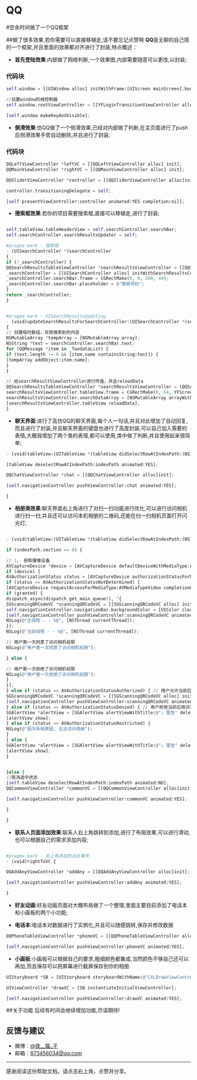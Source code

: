 # QQ
#空余时间做了一个QQ框架

##做了很多效果,若你需要可以直接移植走,请不要忘记点赞啊
**QQ**是无聊的自己搭的一个框架,并且里面的效果都对齐进行了封装,特点概述：

- **首先登陆效果**:内部做了网络判断,一个效果图,内部需要随意可以更改,以封装;
### 代码块
``` python
self.window = [[UIWindow alloc] initWithFrame:[UIScreen mainScreen].bounds];

//设置window的根控制器
self.window.rootViewController = [[YFLoginTransitionViewController alloc] init];

[self.window makeKeyAndVisible];

```
- **侧滑效果**:仿QQ做了一个侧滑效果,已经对内部做了判断,在主页面进行了push后侧滑效果手势自动删除,并且进行了封装;
### 代码块
``` python
QQLeftViewController *leftVC = [[QQLeftViewController alloc] init];
QQMainViewController *rightVC = [[QQMainViewController alloc] init];

QQSliderViewController *controller = [[QQSliderViewController alloc]initWithLeftVC:leftVC andRightVC:rightVC];

controller.transitioningDelegate = self;

[self presentViewController:controller animated:YES completion:nil];

```
- **搜索框效果**:若你的项目需要搜索框,直接可以移植走,进行了封装;
``` python

self.tableView.tableHeaderView = self.searchController.searchBar;
self.searchController.searchResultsUpdater = self;

#pragma mark - 搜索框
- (UISearchController *)searchController
{
if (!_searchController) {
QQSearchResultsTableViewController *searchResultsViewController = [[QQSearchResultsTableViewController alloc] init];
_searchController = [[UISearchController alloc] initWithSearchResultsController:searchResultsViewController]; // 传入nil表示使用当前控制器
_searchController.searchBar.frame = CGRectMake(0, 0, 200, 44);
_searchController.searchBar.placeholder = @"搜索号码";
}
return _searchController;
}


#pragma mark - UISearchResultsUpdating
- (void)updateSearchResultsForSearchController:(UISearchController *)searchController
{
// 创建临时数组，存放搜索到的内容
NSMutableArray *tempArray = [NSMutableArray array];
NSString *text = searchController.searchBar.text;
for (QQMessage *item in _TwodataList) {
if (text.length != 0 && [item.name containsString:text]) {
[tempArray addObject:item.name];
}
}

// 给searchResultViewController进行传值，并且reloadData
QQSearchResultsTableViewController *searchResultsViewController = (QQSearchResultsTableViewController *)searchController.searchResultsController;
searchResultsViewController.tableView.frame = CGRectMake(0, 64, YFScreen.width, YFScreen.height - 64);
searchResultsViewController.searchDataArray = [NSMutableArray arrayWithArray:tempArray];
[searchResultsViewController.tableView reloadData];
}

```
- **聊天界面**:进行了高仿QQ的聊天界面,每个人一句话,并且对此增加了自动回复,而且进行了封装,并且聊天界面的键盘也进行了高度封装,可以自己加入需要的表情,大概我增加了两个类的表情,都可以使用,类中做了判断,并且使用起来很简单;
``` python
- (void)tableView:(UITableView *)tableView didSelectRowAtIndexPath:(NSIndexPath *)indexPath {

[tableView deselectRowAtIndexPath:indexPath animated:YES];

QQChatViewController *chat = [[QQChatViewController alloc]init];

[self.navigationController pushViewController:chat animated:YES];

}

```
- **相册类效果**:聊天界面右上角进行了对扫一扫功能进行优化,可以进行访问相机进行扫一扫,并且还可以访问本机相册的二维码,还能在扫一扫相机页面打开闪光灯;
``` python

- (void)tableView:(UITableView *)tableView didSelectRowAtIndexPath:(NSIndexPath *)indexPath {

if (indexPath.section == 0) {

// 1、 获取摄像设备
AVCaptureDevice *device = [AVCaptureDevice defaultDeviceWithMediaType:AVMediaTypeVideo];
if (device) {
AVAuthorizationStatus status = [AVCaptureDevice authorizationStatusForMediaType:AVMediaTypeVideo];
if (status == AVAuthorizationStatusNotDetermined) {
[AVCaptureDevice requestAccessForMediaType:AVMediaTypeVideo completionHandler:^(BOOL granted) {
if (granted) {
dispatch_async(dispatch_get_main_queue(), ^{
SGScanningQRCodeVC *scanningQRCodeVC = [[SGScanningQRCodeVC alloc] init];
self.navigationController.navigationBar.backgroundColor = [UIColor clearColor];
[self.navigationController pushViewController:scanningQRCodeVC animated:YES];
NSLog(@"主线程 - - %@", [NSThread currentThread]);
});
NSLog(@"当前线程 - - %@", [NSThread currentThread]);

// 用户第一次同意了访问相机权限
NSLog(@"用户第一次同意了访问相机权限");

} else {

// 用户第一次拒绝了访问相机权限
NSLog(@"用户第一次拒绝了访问相机权限");
}
}];
} else if (status == AVAuthorizationStatusAuthorized) { // 用户允许当前应用访问相机
SGScanningQRCodeVC *scanningQRCodeVC = [[SGScanningQRCodeVC alloc] init];
[self.navigationController pushViewController:scanningQRCodeVC animated:YES];
} else if (status == AVAuthorizationStatusDenied) { // 用户拒绝当前应用访问相机
SGAlertView *alertView = [SGAlertView alertViewWithTitle:@"⚠️ 警告" delegate:nil contentTitle:@"请去-> [设置 - 隐私 - 相机 - SGQRCodeExample] 打开访问开关" alertViewBottomViewType:(SGAlertViewBottomViewTypeOne)];
[alertView show];
} else if (status == AVAuthorizationStatusRestricted) {
NSLog(@"因为系统原因, 无法访问相册");
}
} else {
SGAlertView *alertView = [SGAlertView alertViewWithTitle:@"⚠️ 警告" delegate:nil contentTitle:@"未检测到您的摄像头, 请在真机上测试" alertViewBottomViewType:(SGAlertViewBottomViewTypeOne)];
[alertView show];
}


}else {
//取消选中状态
[self.tableView deselectRowAtIndexPath:indexPath animated:NO];
QQCommonViewController *commonVC = [[QQCommonViewController alloc]init];

[self.navigationController pushViewController:commonVC animated:YES];

}

}
```
- **联系人页面添加效果**:联系人右上角跳转到添加,进行了布局效果,可以进行滑动,也可以根据自己的需求添加内容;
``` python

#pragma mark - 右上角添加的点击事件
- (void)rightToVC {

QQAddAnyViewController *addAny = [[QQAddAnyViewController alloc]init];

[self.navigationController pushViewController:addAny animated:YES];

}
```
- **好友动画**:好友动画页面对大概布局做了一个整理,里面主要目前添加了电话本和小画板的两个小功能;

- **电话本**:电话本对数据进行了实例化,并且可以随便跳转,保存并修改数据
``` python
QQPhoneTableViewController *phoneVC = [[QQPhoneTableViewController alloc]init];

[self.navigationController pushViewController:phoneVC animated:YES];

```
- **小画板**:小画板可以根据自己的要求,粗细颜色都集成,当然颜色不够自己还可以再加,而且保存可以把屏幕进行截屏保存到你的相册.
``` python
UIStoryboard *SB = [UIStoryboard storyboardWithName:@"CXLDrawViewController" bundle:nil];

UIViewController *drawVC = [SB instantiateInitialViewController];

[self.navigationController pushViewController:drawVC animated:YES];

```

##关于功能
后续有时间会继续增加功能,尽请期待!




## 反馈与建议
- 微博：[@夜__猫_子](http://weibo.com/5022122368)
- 邮箱：<873456034@qq.com>

---------
感谢阅读这份帮助文档。请点击右上角，点赞并分享。
